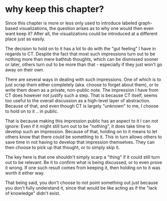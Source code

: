 
<!-- ======================================================================= -->
# why keep this chapter?

Since this chapter is more or less only used to introduce labeled graph-based
visualizations, the question arises as to why one would then even want keep it?
After all, the visualizations could be introduced at a different place just as
easily.

The decision to hold on to it has a lot to do with the "gut feeling" I have
in regards to CT. Despite the fact that most such impressions turn out to be
nothing more than mere bathtub thoughts, which can be dismissed sooner or
later, others turn out to be more than that - especially if they just won't
go away on their own.

There are several ways in dealing with such impressions. One of which is to
just scrap them either completely (aka. choose to forget about them), or to
write them down as a private, non-public note. The impression I have from CT
does however not justify such a step. That is because CT itself, seems too
useful to the overall discussion as a high-level layer of abstraction. Because
of that, and even though CT is largely "unknown" to me, I choose to hold on
to it .. in public.

That is because making this impression public has an aspect to it I can not
ignore: Even if it might still turn out to be "nothing", it does take time to
develop such an impression. Because of that, holding on to it means to let
others know that there could be something to it. This in turn allows others
to save time in not having to develop that impression themselves. They can
then choose to pick up that thought, or to simply skip it.

The key here is that one shouldn't simply scarp a "thing" if it could still
turn out to be relevant. Be it to confirm what is being discussed, or to even
prove it wrong. If one such result comes from keeping it, then holding on to
it was worth it either way.

That being said, you don't choose to not point something out just because you
don't fully understand it, since that would be like acting as if the "lack of
knowledge" didn't exist.
